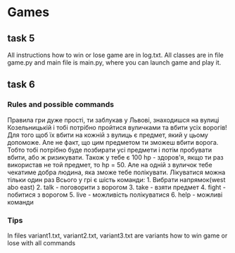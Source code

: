 # Games
## task 5
All instructions how to win or lose game are in log.txt. All classes are in file game.py and main file is main.py, where you can launch game and play it.

## task 6
### Rules and possible commands
Правила гри дуже прості, ти заблукав у Львові, знаходишся на вулиці Козельницькій і тобі потрібно пройтися вуличками та вбити усіх ворогів!
Для того щоб їх вбити на кожній з вулиць є предмет, який у цьому допоможе. Але не факт, що цим предметом ти зможеш вбити ворога. Тобто тобі потрібно буде
позбирати усі предмети і потім пробувати вбити, або ж ризикувати. Також у тебе є 100 hp - здоров'я, якщо ти раз використав не той предмет, то hp = 50.
Але на одній з вуличок тебе чекатиме добра людина, яка зможе тебе полікувати. Лікуватися можна тільки один раз
Всього у грі є шість команди:
    1. Вибрати напрямок(west abo east)
    2. talk - поговорити з ворогом
    3. take - взяти предмет
    4. fight - побитися з ворогом
    5. live - можливість полікуватися
    6. help - можливі команди
### Tips
In files variant1.txt, variant2.txt, variant3.txt are variants how to win game or lose with all commands
